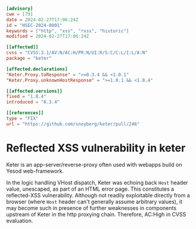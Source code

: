 ``` toml
[advisory]
cwe = [79]
date = 2024-02-27T17:06:24Z
id = "HSEC-2024-0001"
keywords = ["http", "xss", "rxss", "historic"]
modified = 2024-02-27T17:06:24Z

[[affected]]
cvss = "CVSS:3.1/AV:N/AC:H/PR:N/UI:R/S:C/C:L/I:L/A:N"
package = "keter"

[affected.declarations]
"Keter.Proxy.toResponse" = ">=0.3.4 && <1.0.1"
"Keter.Proxy.unknownHostResponse" = ">=1.0.1 && <1.8.4"

[[affected.versions]]
fixed = "1.8.4"
introduced = "0.3.4"

[[references]]
type = "FIX"
url = "https://github.com/snoyberg/keter/pull/246"
```

# Reflected XSS vulnerability in keter

Keter is an app-server/reverse-proxy often used with webapps build on
Yesod web-framework.

In the logic handling VHost dispatch, Keter was echoing back `Host`
header value, unescaped, as part of an HTML error page. This constitutes
a reflected-XSS vulnerability. Although not readily exploitable directly
from a browser (where `Host` header can't generally assume arbitrary
values), it may become such in presence of further weaknesses in
components upstream of Keter in the http proxying chain. Therefore,
AC:High in CVSS evaluation.
